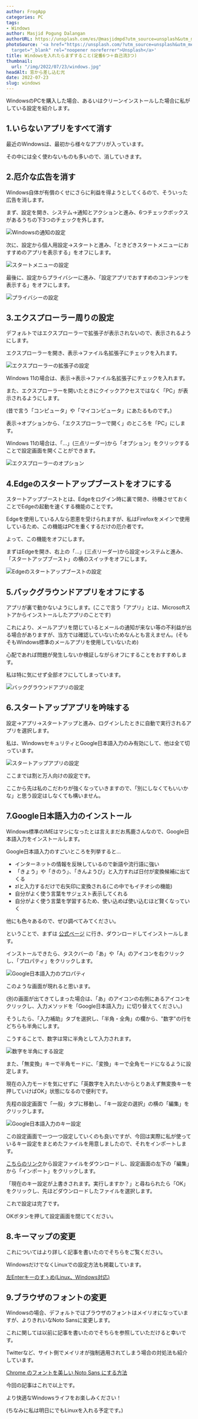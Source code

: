 ```yaml
---
author: FrogApp
categories: PC
tags:
- Windows
author: Masjid Pogung Dalangan
authorURL: https://unsplash.com/es/@masjidmpd?utm_source=unsplash&utm_medium=referral&utm_content=creditCopyText
photoSource: '<a href="https://unsplash.com/?utm_source=unsplash&utm_medium=referral&utm_content=creditCopyText"
  target="_blank" rel="noopener noreferrer">Unsplash</a>'
title: Windowsを入れたらまずすること(定番6つ＋自己流3つ)
thumbnail:
  url: "/img/2022/07/23/windows.jpg"
headAlt: 窓から差し込む光
date: 2022-07-23
slug: windows
---
```


WindowsのPCを購入した場合、あるいはクリーンインストールした場合に私がしている設定を紹介します。

## 1.いらないアプリをすべて消す

最近のWindowsは、最初から様々なアプリが入っています。

その中には全く使わないものも多いので、消していきます。

## 2.厄介な広告を消す

Windows自体が有償のくせにさらに利益を得ようとしてくるので、そういった広告を消します。

まず、設定を開き、システム→通知とアクションと進み、6つチェックボックスがあるうちの下3つのチェックを外します。

![Windowsの通知の設定](/img/2022/07/23/setting.png)

次に、設定から個人用設定→スタートと進み、「ときどきスタートメニューにおすすめのアプリを表示する」をオフにします。

![スタートメニューの設定](/img/2022/07/23/startmenu_setting.png)

最後に、設定からプライバシーに進み、「設定アプリでおすすめのコンテンツを表示する」をオフにします。

![プライバシーの設定](/img/2022/07/23/privacy_setting.jpg)

## 3.エクスプローラー周りの設定

デフォルトではエクスプローラーで拡張子が表示されないので、表示されるようにします。

エクスプローラーを開き、表示→ファイル名拡張子にチェックを入れます。

![エクスプローラーの拡張子の設定](/img/2022/07/23/explorer.jpg)

Windows 11の場合は、表示→表示→ファイル名拡張子にチェックを入れます。

また、エクスプローラーを開いたときにクイックアクセスではなく「PC」が表示されるようにします。

(昔で言う「コンピュータ」や「マイコンピュータ」にあたるものです。)

表示→オプションから、「エクスプローラーで開く」のところを「PC」にします。

Windows 11の場合は、「…」(三点リーダー)から「オプション」をクリックすることで設定画面を開くことができます。

![エクスプローラーのオプション](/img/2022/07/23/explorer_open.jpg)

## 4.Edgeのスタートアップブーストをオフにする

スタートアップブーストとは、Edgeをログイン時に裏で開き、待機させておくことでEdgeの起動を速くする機能のことです。

Edgeを使用している人なら恩恵を受けられますが、私はFirefoxをメインで使用しているため、この機能はPCを重くするだけの厄介者です。

よって、この機能をオフにします。

まずはEdgeを開き、右上の「…」(三点リーダー)から設定→システムと進み、「スタートアップブースト」の横のスイッチをオフにします。

![Edgeのスタートアップブーストの設定](/img/2022/07/23/startupboost.jpg)

## 5.バックグラウンドアプリをオフにする

アプリが裏で動かないようにします。(ここで言う「アプリ」とは、Microsoftストアからインストールしたアプリのことです)

これにより、メールアプリを閉じているとメールの通知が来ない等の不利益が出る場合がありますが、当方では確認していないためなんとも言えません。(そもそもWindows標準のメールアプリを使用していないため)

心配であれば問題が発生しないか検証しながらオフにすることをおすすめします。

私は特に気にせず全部オフにしてしまっています。

![バックグラウンドアプリの設定](/img/2022/07/23/background.jpg)

## 6.スタートアップアプリを吟味する

設定→アプリ→スタートアップと進み、ログインしたときに自動で実行されるアプリを選択します。

私は、WindowsセキュリティとGoogle日本語入力のみ有効にして、他は全て切っています。

![スタートアップアプリの設定](/img/2022/07/23/startup.jpg)

ここまでは割と万人向けの設定です。

ここから先は私のこだわりが強くなっていきますので、「別にしなくてもいいかな」と思う設定はしなくても構いません。

## 7.Google日本語入力のインストール

Windows標準のIMEはマシになったとは言えまだお馬鹿さんなので、Google日本語入力をインストールします。

Google日本語入力のすごいところを列挙すると…

* インターネットの情報を反映しているので新語や流行語に強い
* 「きょう」や「きのう」、「きんようび」と入力すれば日付が変換候補に出てくる
* zlと入力するだけで右矢印に変換される(この中でもイチオシの機能)
* 自分がよく使う言葉をサジェスト表示してくれる
* 自分がよく使う言葉を学習するため、使い込めば使い込むほど賢くなっていく

他にも色々あるので、ぜひ調べてみてください。

ということで、まずは <a href="https://www.google.co.jp/ime/" target="_blank" rel="noopener noreferrer">公式ページ</a> に行き、ダウンロードしてインストールします。

インストールできたら、タスクバーの「あ」や「A」のアイコンを右クリックし、「プロパティ」をクリックします。

![Google日本語入力のプロパティ](/img/2022/07/23/googleime.jpg)

このような画面が現れると思います。

(別の画面が出てきてしまった場合は、「あ」のアイコンの右側にあるアイコンをクリックし、入力メソッドを「Google日本語入力」に切り替えてください。)

そうしたら、「入力補助」タブを選択し、「半角・全角」の欄から、"数字"の行をどちらも半角にします。

こうすることで、数字は常に半角として入力されます。

![数字を半角にする設定](/img/2022/07/23/number.jpg)

また、「無変換」キーで半角モードに、「変換」キーで全角モードになるように設定します。

現在の入力モードを気にせずに「英数字を入れたいからとりあえず無変換キーを押していけばOK」状態になるので便利です。

先程の設定画面で「一般」タブに移動し、「キー設定の選択」の横の「編集」をクリックします。

![Google日本語入力のキー設定](/img/2022/07/23/keytable.jpg)

この設定画面で一つ一つ設定していくのも良いですが、今回は実際に私が使っているキー設定をまとめたファイルを用意しましたので、それをインポートします。

[こちらのリンク](https://drive.google.com/uc?export=download&id=1ZiSA4egVYyRjZjHNA1mQjzCmLNZoHq_u)から設定ファイルをダウンロードし、設定画面の左下の「編集」から「インポート」をクリックします。

「現在のキー設定が上書きされます。実行しますか？」と尋ねられたら「OK」をクリックし、先ほどダウンロードしたファイルを選択します。

これで設定は完了です。

OKボタンを押して設定画面を閉じてください。

## 8.キーマップの変更

これについてはより詳しく記事を書いたのでそちらをご覧ください。

WindowsだけでなくLinuxでの設定方法も掲載しています。

[左Enterキーのすゝめ(Linux、Windows対応)]({{site.baseurl}}/2022-08/left-enter)

## 9.ブラウザのフォントの変更

Windowsの場合、デフォルトではブラウザのフォントはメイリオになっていますが、よりきれいなNoto Sansに変更します。

これに関しては以前に記事を書いたのでそちらを参照していただけると幸いです。

Twitterなど、サイト側でメイリオが強制適用されてしまう場合の対処法も紹介しています。

[Chrome のフォントを美しい Noto Sans にする方法]({{site.baseurl}}/2022-05/font)

今回の記事はこれで以上です。

より快適なWindowsライフをお楽しみください！

(ちなみに私は明日にでもLinuxを入れる予定です。)
